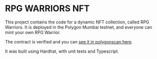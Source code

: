 # RPG WARRIORS NFT 

This project contains the code for a dynamic NFT collection, called RPG Warriors.
It is deployed in the Polygon Mumbai testnet, and everyone can mint your own RPG Warrior.

The contract is verified and you can [see it in polygonscan here](https://mumbai.polygonscan.com/address/0x682D591ABdBDb6aEeE9ee292cfE2364659FC4Ee8).

It was built using Hardhat, with unit tests and Typescript.



